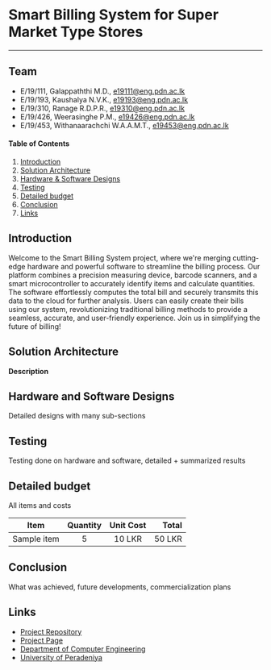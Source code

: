 

[comment]: # "This is the standard layout for the project, but you can clean this and use your own template"

# Smart Billing System for Super Market Type Stores

---

## Team
-  E/19/111, Galappaththi M.D., [e19111@eng.pdn.ac.lk](mailto:name@email.com)
-  E/19/193, Kaushalya N.V.K., [e19193@eng.pdn.ac.lk](mailto:name@email.com)
-  E/19/310, Ranage R.D.P.R., [e19310@eng.pdn.ac.lk](mailto:name@email.com)
-  E/19/426, Weerasinghe P.M., [e19426@eng.pdn.ac.lk](mailto:name@email.com)
-  E/19/453, Withanaarachchi W.A.A.M.T., [e19453@eng.pdn.ac.lk](mailto:name@email.com)

<!-- Image (photo/drawing of the final hardware) should be here -->

<!-- This is a sample image, to show how to add images to your page. To learn more options, please refer [this](https://projects.ce.pdn.ac.lk/docs/faq/how-to-add-an-image/) -->

<!-- ![Sample Image](./images/sample.png) -->

#### Table of Contents
1. [Introduction](#introduction)
2. [Solution Architecture](#solution-architecture )
3. [Hardware & Software Designs](#hardware-and-software-designs)
4. [Testing](#testing)
5. [Detailed budget](#detailed-budget)
6. [Conclusion](#conclusion)
7. [Links](#links)

## Introduction

Welcome to the Smart Billing System project, where we're merging cutting-edge hardware and powerful software to streamline the billing process. Our platform combines a precision measuring device, barcode scanners, and a smart microcontroller to accurately identify items and calculate quantities. The software effortlessly computes the total bill and securely transmits this data to the cloud for further analysis. Users can easily create their bills using our system, revolutionizing traditional billing methods to provide a seamless, accurate, and user-friendly experience. Join us in simplifying the future of billing!


## Solution Architecture
__Description__






## Hardware and Software Designs

Detailed designs with many sub-sections

## Testing

Testing done on hardware and software, detailed + summarized results

## Detailed budget

All items and costs

| Item          | Quantity  | Unit Cost  | Total  |
| ------------- |:---------:|:----------:|-------:|
| Sample item   | 5         | 10 LKR     | 50 LKR |

## Conclusion

What was achieved, future developments, commercialization plans

## Links

- [Project Repository](https://github.com/cepdnaclk/e19-3yp-smart-billing-system )
- [Project Page](https://cepdnaclk.github.io/e19-3yp-smart-billing-system)
- [Department of Computer Engineering](http://www.ce.pdn.ac.lk/)
- [University of Peradeniya](https://eng.pdn.ac.lk/)

[//]: # (Please refer this to learn more about Markdown syntax)
[//]: # (https://github.com/adam-p/markdown-here/wiki/Markdown-Cheatsheet)
